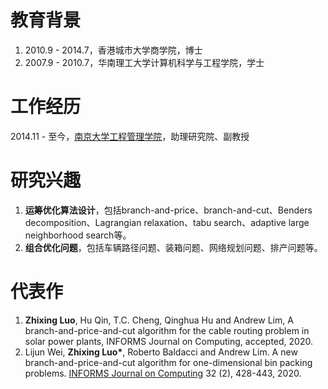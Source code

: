 # 教育背景
1. 2010.9 - 2014.7，香港城市大学商学院，博士
2. 2007.9 - 2010.7，华南理工大学计算机科学与工程学院，学士

# 工作经历
2014.11 - 至今，[南京大学工程管理学院](https://sme.nju.edu.cn)，助理研究院、副教授

# 研究兴趣

1. **运筹优化算法设计**，包括branch-and-price、branch-and-cut、Benders decomposition、Lagrangian relaxation、tabu search、adaptive large neighborhood search等。
2. **组合优化问题**，包括车辆路径问题、装箱问题、网络规划问题、排产问题等。

# 代表作

1. **Zhixing Luo**, Hu Qin, T.C. Cheng, Qinghua Hu and Andrew Lim, A branch-and-price-and-cut algorithm for the cable routing problem in solar power plants, INFORMS Journal on Computing, accepted, 2020.
2. Lijun Wei, **Zhixing Luo\***, Roberto Baldacci and Andrew Lim. A new branch-and-price-and-cut algorithm for one-dimensional bin packing problems. [INFORMS Journal on Computing](https://pubsonline.informs.org/doi/abs/10.1287/ijoc.2018.0867) 32 (2), 428-443, 2020.
